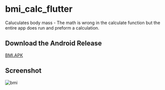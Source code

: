 # bmi_calc_flutter

Caluculates body mass -  The math is wrong in the calculate function but the entire app does run and preform a calculation.

## Download the Android Release
[BMI.APK](http://apps.pascoclass.net/bmi/bmi.apk)
## Screenshot
![bmi](https://github.com/tlaw22/bmi_calc_flutter/assets/108081811/81c2284e-0411-4637-b70f-7a5f301499a9)
